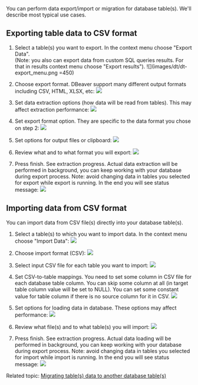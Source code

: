 You can perform data export/import or migration for database table(s).
We'll describe most typical use cases.

## Exporting table data to CSV format

1. Select a table(s) you want to export. In the context menu choose "Export Data".  
(Note: you also can export data from custom SQL queries results. For that in results context menu choose "Export results").
![](images/dt/dt-export_menu.png =450)

2. Choose export format. DBeaver support many different output formats including CSV, HTML, XLSX, etc:
![](images/dt/dt-export-format.png)

3. Set data extraction options (how data will be read from tables). This may affect extraction performance:
![](images/dt/dt-options-extract.png)

4. Set export format option. They are specific to the data format you chose on step 2:
![](images/dt/dt-options-format.png)

5. Set options for output files or clipboard:
![](images/dt/dt-options-output.png)

6. Review what and to what format you will export:
![](images/dt/dt-export-final.png)

7. Press finish. See extraction progress. Actual data extraction will be performed in background, you can keep working with your database during export process.
Note: avoid changing data in tables you selected for export while export is running.
In the end you will see status message:
![](images/dt/dt_message-success.png)

## Importing data from CSV format
You can import data from CSV file(s) directly into your database table(s).

1. Select a table(s) to which you want to import data. In the context menu choose "Import Data":
![](images/dt/dt-import-menu.png)

2. Choose import format (CSV):
![](images/dt/dt-import-format.png)

3. Select input CSV file for each table you want to import:
![](images/dt/dt-import-files.png)

4. Set CSV-to-table mappings. 
You need to set some column in CSV file for each database table column.
You can skip some column at all (in target table column value will be set to NULL).
You can set some constant value for table column if there is no source column for it in CSV.
![](images/dt/dt-import-mappings.png)

5. Set options for loading data in database. These options may affect performance:
![](images/dt/dt-options-load.png)

6. Review what file(s) and to what table(s) you will import:
![](images/dt/dt-import-final.png)

7. Press finish. See extraction progress. Actual data loading will be performed in background, you can keep working with your database during export process.
Note: avoid changing data in tables you selected for import while import is running.
In the end you will see status message:
![](images/dt/dt_message-success.png)

Related topic: [Migrating table(s) data to another database table(s)](Data-Migration)

